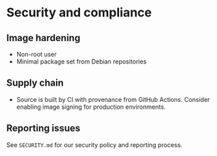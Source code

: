 # Security and compliance

## Image hardening

- Non-root user
- Minimal package set from Debian repositories

## Supply chain

- Source is built by CI with provenance from GitHub Actions. Consider enabling image signing for production environments.

## Reporting issues

See `SECURITY.md` for our security policy and reporting process.
